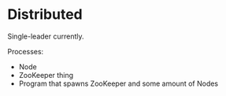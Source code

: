 # Distributed

Single-leader currently.

Processes:
- Node
- ZooKeeper thing
- Program that spawns ZooKeeper and some amount of Nodes
